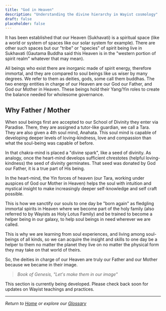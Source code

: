 ```yaml
---
title: "God in Heaven"
description: "Understanding the divine hierarchy in Wayist cosmology"
draft: false
placeholder: false
---
```


It has been established that our Heaven (Sukhavati) is a spiritual space (like a world or system of spaces like our solar system for example). There are other such spaces but our "tribe" or "species" of spirit being live in Sukhavati (Gautama Buddha said this Heaven is in the "western portion of spirit realm" whatever that may mean). 

All beings who exist there are inorganic made of spirit energy, therefore immortal, and they are compared to soul beings like us wiser by many degrees. We refer to them as deities, gods, some call them buddhas. The two energy entities in charge of our Heaven are our God our Father, and God our Mother in Heaven. These beings hold their Yang/Yin roles to create the balance needed for wholesome governance.

## Why Father / Mother

When soul beings first are accepted to our School of Divinity they enter via Paradise. There, they are assigned a tutor-like guardian, we call a Tara. They are also given a 4th soul mind, Anahata. This soul mind is capable of developing deeper levels of loving-kindness, love and compassion than what the soul-being was capable of before. 

In that chakra-mind is placed a "divine spark", like a seed of divinity. As analogy, once the heart-mind develops sufficient chrestotes (helpful loving-kindness) the seed of divinity germinates. That seed was donated by God our Father, it is a true part of His being. 

In the heart-mind, the Yin forces of heaven (our Tara, working under auspices of God our Mother in Heaven) helps the soul with intuition and mystical insight to make increasingly deeper self-knowledge and self craft possible.

This is how we sanctify our souls to one day be "born again" as fledgling immortal spirits in Heaven where we become part of the holy family (also referred to by Wayists as Holy Lotus Family) and be trained to become a helper being in our galaxy, to help soul beings in need wherever we are called.

This is why we are learning from soul experiences, and living among soul-beings of all kinds, so we can acquire the insight and skills to one day be a helper to them no matter the planet they live on no matter the physical form they may take on that world of theirs.

So, the deities in charge of our Heaven are truly our Father and our Mother because we became in their image.

> *Book of Genesis, "Let's make them in our image"*

This section is currently being developed. Please check back soon for updates on Wayist teachings and practices.

---

*Return to [Home](/) or explore our [Glossary](/glossary/)*